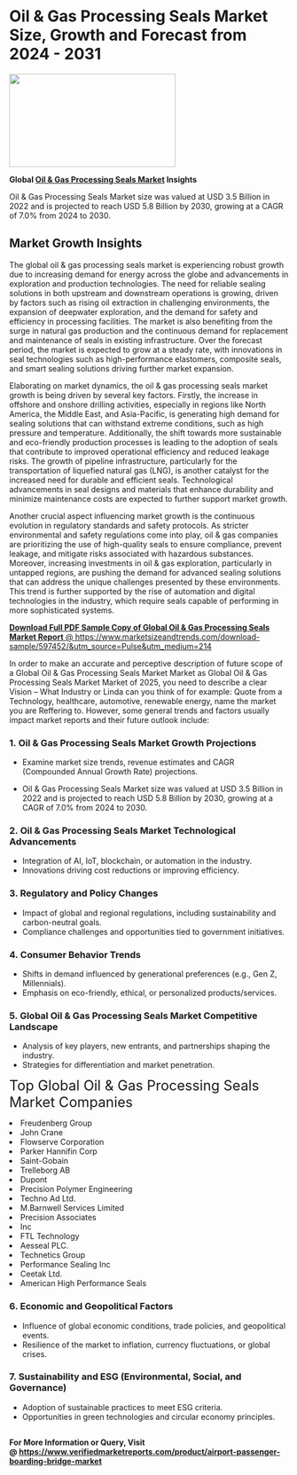 <H1>Oil & Gas Processing Seals Market Size, Growth and Forecast from 2024 - 2031</H1><img class="aligncenter size-medium wp-image-584254" src="https://thirdeyenews.in/wp-content/uploads/2024/09/Global-Market-Research-300x168.jpeg" alt="" width="300" height="168" /><p><strong>Global&nbsp;<a href="https://www.marketsizeandtrends.com/download-sample/597452/&amp;utm_source=Pulse&amp;utm_medium=214">Oil & Gas Processing Seals Market</a> Insights</strong></p><p>Oil & Gas Processing Seals Market size was valued at USD 3.5 Billion in 2022 and is projected to reach USD 5.8 Billion by 2030, growing at a CAGR of 7.0% from 2024 to 2030.</p><p><h2>Market Growth Insights</h2> <p>The global oil & gas processing seals market is experiencing robust growth due to increasing demand for energy across the globe and advancements in exploration and production technologies. The need for reliable sealing solutions in both upstream and downstream operations is growing, driven by factors such as rising oil extraction in challenging environments, the expansion of deepwater exploration, and the demand for safety and efficiency in processing facilities. The market is also benefiting from the surge in natural gas production and the continuous demand for replacement and maintenance of seals in existing infrastructure. Over the forecast period, the market is expected to grow at a steady rate, with innovations in seal technologies such as high-performance elastomers, composite seals, and smart sealing solutions driving further market expansion.</p> <p><a href="#"></a></p> <p>Elaborating on market dynamics, the oil & gas processing seals market growth is being driven by several key factors. Firstly, the increase in offshore and onshore drilling activities, especially in regions like North America, the Middle East, and Asia-Pacific, is generating high demand for sealing solutions that can withstand extreme conditions, such as high pressure and temperature. Additionally, the shift towards more sustainable and eco-friendly production processes is leading to the adoption of seals that contribute to improved operational efficiency and reduced leakage risks. The growth of pipeline infrastructure, particularly for the transportation of liquefied natural gas (LNG), is another catalyst for the increased need for durable and efficient seals. Technological advancements in seal designs and materials that enhance durability and minimize maintenance costs are expected to further support market growth.</p> <p>Another crucial aspect influencing market growth is the continuous evolution in regulatory standards and safety protocols. As stricter environmental and safety regulations come into play, oil & gas companies are prioritizing the use of high-quality seals to ensure compliance, prevent leakage, and mitigate risks associated with hazardous substances. Moreover, increasing investments in oil & gas exploration, particularly in untapped regions, are pushing the demand for advanced sealing solutions that can address the unique challenges presented by these environments. This trend is further supported by the rise of automation and digital technologies in the industry, which require seals capable of performing in more sophisticated systems.</p> <p><a href="#"></p><p><span class=""><strong>Download Full PDF Sample Copy of Global Oil & Gas Processing Seals Market Report</strong> @ <a href="https://www.marketsizeandtrends.com/download-sample/597452/&amp;utm_source=Pulse&amp;utm_medium=214" target="_blank">https://www.marketsizeandtrends.com/download-sample/597452/&amp;utm_source=Pulse&amp;utm_medium=214</a></span></p><p>In order to make an accurate and perceptive description of future scope of a Global&nbsp;Oil & Gas Processing Seals Market Market as Global&nbsp;Oil & Gas Processing Seals Market Market of 2025, you need to describe a clear Vision &ndash; What Industry or Linda can you think of for example: Quote from a Technology, healthcare, automotive, renewable energy, name the market you are Reffering to. However, some general trends and factors usually impact market reports and their future outlook include:</p><h3>1.&nbsp;<strong>Oil & Gas Processing Seals Market Growth Projections</strong></h3><ul><li>Examine market size trends, revenue estimates and CAGR (Compounded Annual Growth Rate) projections.</li><li><p>Oil & Gas Processing Seals Market size was valued at USD 3.5 Billion in 2022 and is projected to reach USD 5.8 Billion by 2030, growing at a CAGR of 7.0% from 2024 to 2030.</p></li></ul><h3>2.&nbsp;<strong>Oil & Gas Processing Seals Market Technological Advancements</strong></h3><ul><li>Integration of AI, IoT, blockchain, or automation in the industry.</li><li>Innovations driving cost reductions or improving efficiency.</li></ul><h3>3.&nbsp;<strong>Regulatory and Policy Changes</strong></h3><ul><li>Impact of global and regional regulations, including sustainability and carbon-neutral goals.</li><li>Compliance challenges and opportunities tied to government initiatives.</li></ul><h3>4.&nbsp;<strong>Consumer Behavior Trends</strong></h3><ul><li>Shifts in demand influenced by generational preferences (e.g., Gen Z, Millennials).</li><li>Emphasis on eco-friendly, ethical, or personalized products/services.</li></ul><h3>5.&nbsp;<strong>Global Oil & Gas Processing Seals Market Competitive Landscape</strong></h3><ul><li>Analysis of key players, new entrants, and partnerships shaping the industry.</li><li>Strategies for differentiation and market penetration.</li></ul><p data-pm-slice="1 1 []"><span style="color: inherit; font-family: inherit; font-size: 25px;">Top Global Oil & Gas Processing Seals Market Companies</span></p><div class="" data-test-id=""><p><li>Freudenberg Group</li><li> John Crane</li><li> Flowserve Corporation</li><li> Parker Hannifin Corp</li><li> Saint-Gobain</li><li> Trelleborg AB</li><li> Dupont</li><li> Precision Polymer Engineering</li><li> Techno Ad Ltd.</li><li> M.Barnwell Services Limited</li><li> Precision Associates</li><li> Inc</li><li> FTL Technology</li><li> Aesseal PLC.</li><li> Technetics Group</li><li> Performance Sealing Inc</li><li> Ceetak Ltd.</li><li> American High Performance Seals</li></p></div><h3>6.&nbsp;<strong>Economic and Geopolitical Factors</strong></h3><ul><li>Influence of global economic conditions, trade policies, and geopolitical events.</li><li>Resilience of the market to inflation, currency fluctuations, or global crises.</li></ul><h3>7.&nbsp;<strong>Sustainability and ESG (Environmental, Social, and Governance)</strong></h3><ul><li>Adoption of sustainable practices to meet ESG criteria.</li><li>Opportunities in green technologies and circular economy principles.</li></ul><h2><strong style="font-size: 14px;">For More Information or Query, Visit @&nbsp;</strong><a style="background-color: #ffffff; font-size: 14px;" href="https://www.marketsizeandtrends.com/report/oil-and-gas-processing-seals-market/" target="_blank">https://www.verifiedmarketreports.com/product/airport-passenger-boarding-bridge-market</a></h2>
